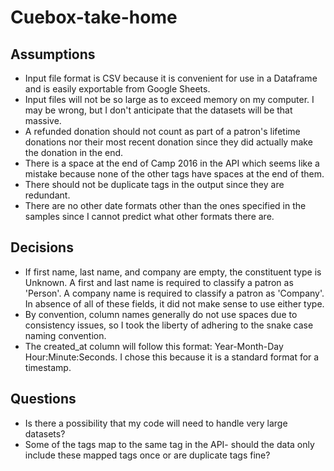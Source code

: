 # Cuebox-take-home

## Assumptions

- Input file format is CSV because it is convenient for use in a Dataframe and is easily exportable from Google Sheets.
- Input files will not be so large as to exceed memory on my computer. I may be wrong, but I don't anticipate that the datasets will be that massive.
- A refunded donation should not count as part of a patron's lifetime donations nor their most recent donation since they did actually make the donation in the end.
- There is a space at the end of Camp 2016 in the API which seems like a mistake because none of the other tags have spaces at the end of them. 
- There should not be duplicate tags in the output since they are redundant.
- There are no other date formats other than the ones specified in the samples since I cannot predict what other formats there are. 

## Decisions
- If first name, last name, and company are empty, the constituent type is Unknown. A first and last name is required to classify a patron as 'Person'. A company name is required to classify a patron as 'Company'. In absence of all of these fields, it did not make sense to use either type.
- By convention, column names generally do not use spaces due to consistency issues, so I took the liberty of adhering to the snake case naming convention.
- The created_at column will follow this format: Year-Month-Day Hour:Minute:Seconds. I chose this because it is a standard format for a timestamp.

## Questions
- Is there a possibility that my code will need to handle very large datasets?
- Some of the tags map to the same tag in the API- should the data only include these mapped tags once or are duplicate tags fine?
